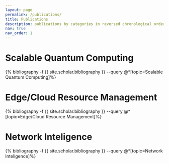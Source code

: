 ```yaml
---
layout: page
permalink: /publications/
title: Publications
description: publications by categories in reversed chronological order. generated by jekyll-scholar.
nav: true
nav_order: 1
---
```

<!-- _pages/publications.md -->
<div class="publications">
<h1>Scalable Quantum Computing</h1>
{% bibliography -f {{ site.scholar.bibliography }} --query @*[topic=Scalable Quantum Computing]%}
</div>

<div class="publications">
<h1>Edge/Cloud Resource Management</h1>
{% bibliography -f {{ site.scholar.bibliography }} --query @*[topic=Edge/Cloud Resource Management]%}
</div>

<div class="publications">
<h1>Network Inteligence</h1>
{% bibliography -f {{ site.scholar.bibliography }} --query @*[topic=Network Inteligence]%}
</div>

